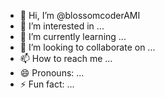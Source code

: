 - 👋 Hi, I’m @blossomcoderAMI
- 👀 I’m interested in ...
- 🌱 I’m currently learning ...
- 💞️ I’m looking to collaborate on ...
- 📫 How to reach me ...
- 😄 Pronouns: ...
- ⚡ Fun fact: ...

<!---
blossomcoderAMI/blossomcoderAMI is a ✨ special ✨ repository because its `README.md` (this file) appears on your GitHub profile.
You can click the Preview link to take a look at your changes.
--->
